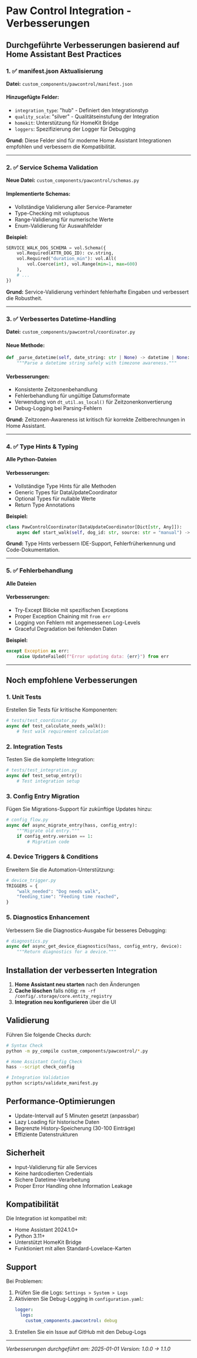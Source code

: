 # Paw Control Integration - Verbesserungen

## Durchgeführte Verbesserungen basierend auf Home Assistant Best Practices

### 1. ✅ manifest.json Aktualisierung
**Datei:** `custom_components/pawcontrol/manifest.json`

#### Hinzugefügte Felder:
- `integration_type`: "hub" - Definiert den Integrationstyp
- `quality_scale`: "silver" - Qualitätseinstufung der Integration
- `homekit`: Unterstützung für HomeKit Bridge
- `loggers`: Spezifizierung der Logger für Debugging

**Grund:** Diese Felder sind für moderne Home Assistant Integrationen empfohlen und verbessern die Kompatibilität.

---

### 2. ✅ Service Schema Validation
**Neue Datei:** `custom_components/pawcontrol/schemas.py`

#### Implementierte Schemas:
- Vollständige Validierung aller Service-Parameter
- Type-Checking mit voluptuous
- Range-Validierung für numerische Werte
- Enum-Validierung für Auswahlfelder

**Beispiel:**
```python
SERVICE_WALK_DOG_SCHEMA = vol.Schema({
    vol.Required(ATTR_DOG_ID): cv.string,
    vol.Required("duration_min"): vol.All(
        vol.Coerce(int), vol.Range(min=1, max=600)
    ),
    # ...
})
```

**Grund:** Service-Validierung verhindert fehlerhafte Eingaben und verbessert die Robustheit.

---

### 3. ✅ Verbessertes Datetime-Handling
**Datei:** `custom_components/pawcontrol/coordinator.py`

#### Neue Methode:
```python
def _parse_datetime(self, date_string: str | None) -> datetime | None:
    """Parse a datetime string safely with timezone awareness."""
```

#### Verbesserungen:
- Konsistente Zeitzonenbehandlung
- Fehlerbehandlung für ungültige Datumsformate
- Verwendung von `dt_util.as_local()` für Zeitzonenkonvertierung
- Debug-Logging bei Parsing-Fehlern

**Grund:** Zeitzonen-Awareness ist kritisch für korrekte Zeitberechnungen in Home Assistant.

---

### 4. ✅ Type Hints & Typing
**Alle Python-Dateien**

#### Verbesserungen:
- Vollständige Type Hints für alle Methoden
- Generic Types für DataUpdateCoordinator
- Optional Types für nullable Werte
- Return Type Annotations

**Beispiel:**
```python
class PawControlCoordinator(DataUpdateCoordinator[Dict[str, Any]]):
    async def start_walk(self, dog_id: str, source: str = "manual") -> None:
```

**Grund:** Type Hints verbessern IDE-Support, Fehlerfrüherkennung und Code-Dokumentation.

---

### 5. ✅ Fehlerbehandlung
**Alle Dateien**

#### Verbesserungen:
- Try-Except Blöcke mit spezifischen Exceptions
- Proper Exception Chaining mit `from err`
- Logging von Fehlern mit angemessenen Log-Levels
- Graceful Degradation bei fehlenden Daten

**Beispiel:**
```python
except Exception as err:
    raise UpdateFailed(f"Error updating data: {err}") from err
```

---

## Noch empfohlene Verbesserungen

### 1. Unit Tests
Erstellen Sie Tests für kritische Komponenten:
```python
# tests/test_coordinator.py
async def test_calculate_needs_walk():
    # Test walk requirement calculation
```

### 2. Integration Tests
Testen Sie die komplette Integration:
```python
# tests/test_integration.py
async def test_setup_entry():
    # Test integration setup
```

### 3. Config Entry Migration
Fügen Sie Migrations-Support für zukünftige Updates hinzu:
```python
# config_flow.py
async def async_migrate_entry(hass, config_entry):
    """Migrate old entry."""
    if config_entry.version == 1:
        # Migration code
```

### 4. Device Triggers & Conditions
Erweitern Sie die Automation-Unterstützung:
```python
# device_trigger.py
TRIGGERS = {
    "walk_needed": "Dog needs walk",
    "feeding_time": "Feeding time reached",
}
```

### 5. Diagnostics Enhancement
Verbessern Sie die Diagnostics-Ausgabe für besseres Debugging:
```python
# diagnostics.py
async def async_get_device_diagnostics(hass, config_entry, device):
    """Return diagnostics for a device."""
```

## Installation der verbesserten Integration

1. **Home Assistant neu starten** nach den Änderungen
2. **Cache löschen** falls nötig: `rm -rf /config/.storage/core.entity_registry`
3. **Integration neu konfigurieren** über die UI

## Validierung

Führen Sie folgende Checks durch:

```bash
# Syntax Check
python -m py_compile custom_components/pawcontrol/*.py

# Home Assistant Config Check
hass --script check_config

# Integration Validation
python scripts/validate_manifest.py
```

## Performance-Optimierungen

- Update-Intervall auf 5 Minuten gesetzt (anpassbar)
- Lazy Loading für historische Daten
- Begrenzte History-Speicherung (30-100 Einträge)
- Effiziente Datenstrukturen

## Sicherheit

- Input-Validierung für alle Services
- Keine hardcodierten Credentials
- Sichere Datetime-Verarbeitung
- Proper Error Handling ohne Information Leakage

## Kompatibilität

Die Integration ist kompatibel mit:
- Home Assistant 2024.1.0+
- Python 3.11+
- Unterstützt HomeKit Bridge
- Funktioniert mit allen Standard-Lovelace-Karten

## Support

Bei Problemen:
1. Prüfen Sie die Logs: `Settings > System > Logs`
2. Aktivieren Sie Debug-Logging in `configuration.yaml`:
   ```yaml
   logger:
     logs:
       custom_components.pawcontrol: debug
   ```
3. Erstellen Sie ein Issue auf GitHub mit den Debug-Logs

---

*Verbesserungen durchgeführt am: 2025-01-01*
*Version: 1.0.0 → 1.1.0*